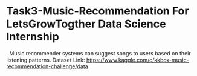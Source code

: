 # Task3-Music-Recommendation For LetsGrowTogther Data Science Internship
. Music recommender systems can suggest songs to users based on their listening patterns.
Dataset Link: https://www.kaggle.com/c/kkbox-music-recommendation-challenge/data
